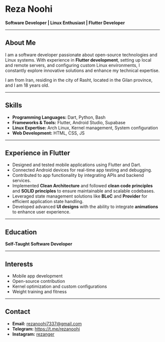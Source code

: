 # Reza Noohi

**Software Developer | Linux Enthusiast | Flutter Developer**



---

## About Me
I am a software developer passionate about open-source technologies and Linux systems. With experience in **Flutter development**, setting up local and remote servers, and configuring custom Linux environments, I constantly explore innovative solutions and enhance my technical expertise. 

I am from Iran, residing in the city of Rasht, located in the Gilan province, and I am 18 years old.

---

## Skills

- **Programming Languages:** Dart, Python, Bash
- **Frameworks & Tools:** Flutter, Android Studio, Supabase
- **Linux Expertise:** Arch Linux, Kernel management, System configuration
- **Web Development:** HTML, CSS, JS

---

## Experience in Flutter 

- Designed and tested mobile applications using Flutter and Dart.
- Connected Android devices for real-time app testing and debugging.
- Contributed to app functionality by integrating APIs and backend services.
- Implemented **Clean Architecture** and followed **clean code principles** and **SOLID principles** to ensure maintainable and scalable codebases.
- Leveraged state management solutions like **BLoC** and **Provider** for efficient application state handling.
- Developed advanced **UI designs** with the ability to integrate **animations** to enhance user experience.

---

## Education

**Self-Taught Software Developer**

---

## Interests

- Mobile app development
- Open-source contribution
- Kernel optimization and custom configurations
- Weight training and fitness

---

## Contact

- **Email:** rezanoohi7337@gmail.com
- **Telegram:** https://t.me/rezanoohi
- **Instagram:** [rezanger](https://www.instagram.com/rezanger)
